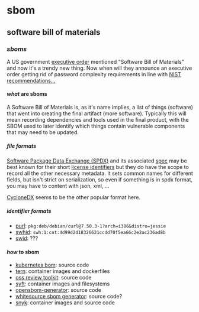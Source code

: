 # sbom

## software bill of materials

### _sboms_

A US government [executive order](https://www.whitehouse.gov/briefing-room/presidential-actions/2021/05/12/executive-order-on-improving-the-nations-cybersecurity/)
mentioned "Software Bill of Materials" and now it's a trendy new thing.
Now when will they announce an executive order getting rid of password complexity requirements
in line with [NIST recommendations...](https://pages.nist.gov/800-63-3/sp800-63b.html#appA)

#### _what_ are sboms

A Software Bill of Materials is, as it's name implies,
a list of things (software) that went into creating the final artifact (more software).
Typically this will mean recording dependencies and tools used in the final product,
with the SBOM used to later identify which things contain vulnerable components
that may need to be updated.

##### _file_ formats

[Software Package Data Exchange (SPDX)](https://spdx.dev/)
and its associated [spec](https://spdx.github.io/spdx-spec/)
may be best known for their short [license identifiers](https://spdx.org/licenses/)
but they do have the scope to record all the other necessary metadata.
It sets common names for different fields,
but isn't strict on serialization,
so even if something is in spdx format,
you may have to content with json, xml, ...

[CycloneDX](https://cyclonedx.org/specification/overview/)
seems to be the other popular format here.

##### _identifier_ formats

- [purl](https://github.com/package-url/purl-spec):
  `pkg:deb/debian/curl@7.50.3-1?arch=i386&distro=jessie`
- [swhid](https://docs.softwareheritage.org/devel/swh-model/persistent-identifiers.html):
  `swh:1:cnt:4d99d2d18326621ccdd70f5ea66c2e2ac236ad8b`
- [swid](https://www.iso.org/standard/65666.html): ???

#### _how_ to sbom

- [kubernetes bom](https://github.com/kubernetes-sigs/bom): source code
- [tern](https://github.com/tern-tools/tern): container images and dockerfiles
- [oss review toolkit](https://github.com/oss-review-toolkit/ort): source code
- [syft](https://github.com/anchore/syft/): container images and filesystems
- [opensbom-generator](https://github.com/opensbom-generator/spdx-sbom-generator): source code
- [whitesource sbom generator](https://github.com/whitesource-ps/ws-sbom-generator): source code?
- [snyk](https://snyk.io/blog/advancing-sbom-standards-snyk-spdx/): container images and source code
